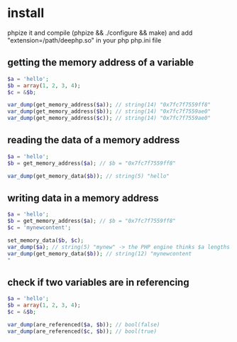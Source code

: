 install
=======
phpize it and compile (phpize && ./configure && make) and add "extension=/path/deephp.so" in your php php.ini file


getting the memory address of a variable
-------
```php
$a = 'hello';
$b = array(1, 2, 3, 4);
$c = &$b;

var_dump(get_memory_address($a)); // string(14) "0x7fc7f7559ff8"
var_dump(get_memory_address($b)); // string(14) "0x7fc7f7559ae0"
var_dump(get_memory_address($c)); // string(14) "0x7fc7f7559ae0"
```

reading the data of a memory address
-------
```php
$a = 'hello';
$b = get_memory_address($a); // $b = "0x7fc7f7559ff8"

var_dump(get_memory_data($b)); // string(5) "hello"
```

writing data in a memory address
-------
```php
$a = 'hello';
$b = get_memory_address($a); // $b = "0x7fc7f7559ff8"
$c = 'mynewcontent';

set_memory_data($b, $c);
var_dump($a); // string(5) "mynew" -> the PHP engine thinks $a lengths remain 5 ('hello') but the real length must be 12 ('mynewcontent')
var_dump(get_memory_data($b)); // string(12) "mynewcontent
"

```

check if two variables are in referencing
-------
```php
$a = 'hello';
$b = array(1, 2, 3, 4);
$c = &$b;

var_dump(are_referenced($a, $b)); // bool(false)
var_dump(are_referenced($c, $b)); // bool(true)
```
